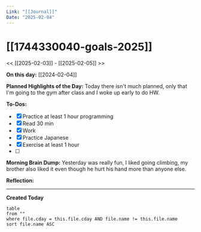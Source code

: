 ```yaml
---
Link: "[[Journal]]"
Date: "2025-02-04"
---
```


# [[1744330040-goals-2025]]

<< [[2025-02-03]] - [[2025-02-05]] >>

**On this day:** [[2024-02-04]]

**Planned Highlights of the Day:**
Today there isn't much planned, only that I'm going to the gym after class and I woke up early to do HW.

**To-Dos:**

- [x] Practice at least 1 hour programming
- [x] Read 30 min
- [x] Work
- [x] Practice Japanese
- [x] Exercise at least 1 hour
- [ ]

**Morning Brain Dump:**
Yesterday was really fun, I liked going climbing, my brother also liked it even though he hurt his hand more than anyone else.

**Reflection:**

---

**Created Today**

```dataview
table
from ""
where file.cday = this.file.cday AND file.name != this.file.name
sort file.name ASC
```
